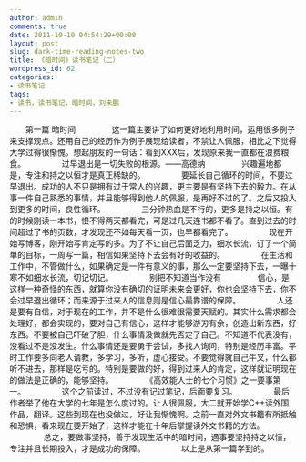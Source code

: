 ```yaml
---
author: admin
comments: true
date: 2011-10-10 04:54:29+00:00
layout: post
slug: dark-time-reading-notes-two
title: 《暗时间》读书笔记（二）
wordpress_id: 62
categories:
- 读书笔记
tags:
- 读书，读书笔记，暗时间，刘未鹏
---
```


　　第一篇 暗时间
　　
　　这一篇主要讲了如何更好地利用时间，运用很多例子来支撑观点。还用自己的经历作为例子展现给读者，不禁让人佩服，相比之下觉得大学过得很惭愧。想起朋友的一句话：看到XXX后，发现原来我一直都在浪费粮食。
　　
　　过早退出是一切失败的根源。——高德纳
　　
　　兴趣遍地都是，专注和持之以恒才是真正稀缺的。
　　
　　要延长自己循环的时间，不要过早退出。成功的人不只是拥有过于常人的兴趣，更主要是有坚持下去的毅力。在从事一件自己熟悉的事情，并且能够得到他人的佩服，是再好不过的了。之后又投入到更多的时间，良性循环。
　　
　　三分钟热血是不行的，更多是持之以恒。有的时候刚读一本书，恨不得两天都看完，可是过几天连书都不看了。直到过去的时间超过了书的页数，才发现还不如每天看一页，也早都看完了。
　　
　　现在开始写博客，刚开始写肯定写的多。为了不让自己后面乏力，细水长流，订了一个简单的目标，一周写一篇，相信如果坚持下去会有好的收益的。
　　
　　在生活和工作中，不管做什么，如果确定是一件有意义的事，那么一定要坚持下去，一曝十寒不如细水长流，切记切记。
　　
　　别把不知道当作没有
　　
　　信心，是这样一种奇怪的东西，就算你没有确切的证明未来会更好，你也会坚持下去，你不会过早退出循环；而来源于过来人的信息则是信心最靠谱的保障。
　　
　　人还是要有自信，对于现在的工作，并不是什么很难很需要天赋的。其实什么需求都会处理好，都会实现的，要对自己有信心，这样才能够游刃有余，创造出新东西，好东西。不要被自己吓破了胆，什么事情没做就先否定了自己。不知道不代表没有，没看过不是没发生。什么事情还是要勇于尝试，多找人询问，特别是经历丰富。平时工作要多向老人请教，多学习，多听，虚心接受。不要觉得就自己牛叉，什么都听不进去，那样是吃亏的。特别是要做的好，得到过来人的肯定，这样就证明现在的做法是正确的，能够坚持。
　　
　　《高效能人士的七个习惯》之一要事第一。
　　
　　这个之前读过，不过没有记过笔记，后面要复习。
　　
　　最后作者举了他在大学的七年是怎么度过的。让人很佩服，大二就开始学C++读外国作品，翻译。这些到现在也没做过，好让我惭愧啊。之前一直对外文书籍有所抵触和恐惧，看来现在要开始了，这样才能在十年后掌握读外文书籍的方法。
　　
　　总之，要做事坚持，善于发现生活中的暗时间，遇事要坚持持之以恒，专注并且长期投入，才是成功的保障。
　　
　　以上是从第一篇学到的。
